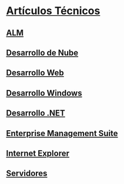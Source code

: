 # [Artículos Técnicos](index.md)
## [ALM](ALM/TOC.md)
## [Desarrollo de Nube](cloud/TOC.md)
## [Desarrollo Web](web-dev/TOC.md)
## [Desarrollo Windows](win-dev/TOC.md)
## [Desarrollo .NET](net-dev/TOC.md)
## [Enterprise Management Suite](ems/TOC.md)
## [Internet Explorer](ie/TOC.md)
## [Servidores](servidores/TOC.md)
